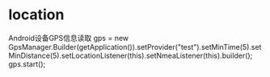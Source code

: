 # location
Android设备GPS信息读取
gps = new GpsManager.Builder(getApplication()).setProvider("test").setMinTime(5).setMinDistance(5).setLocationListener(this).setNmeaListener(this).builder();
        gps.start();
